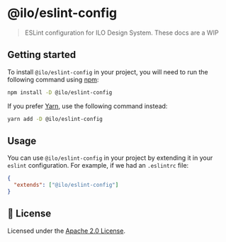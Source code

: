# @ilo/eslint-config

> ESLint configuration for ILO Design System. These docs are a WIP

## Getting started

To install `@ilo/eslint-config` in your project, you will need to run the
following command using [npm](https://www.npmjs.com/):

```bash
npm install -D @ilo/eslint-config
```

If you prefer [Yarn](https://yarnpkg.com/en/), use the following command
instead:

```bash
yarn add -D @ilo/eslint-config
```

## Usage

You can use `@ilo/eslint-config` in your project by extending it in your
`eslint` configuration. For example, if we had an `.eslintrc` file:

```json
{
  "extends": ["@ilo/eslint-config"]
}
```

## 📝 License

Licensed under the [Apache 2.0 License](/LICENSE).
